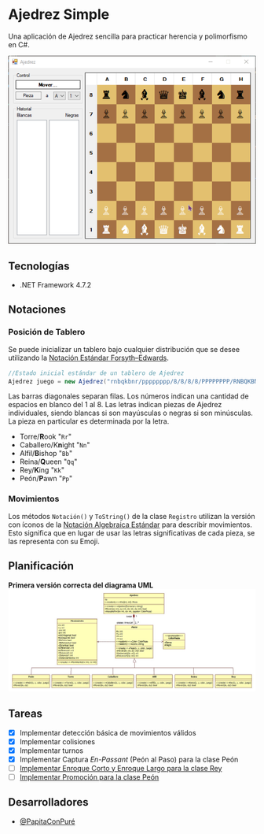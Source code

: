 # Ajedrez Simple
Una aplicación de Ajedrez sencilla para practicar herencia y polimorfismo en C#.

![Demostración de Juego](https://github.com/PapitaConPure/ajedrez-simple/blob/main/Muestras/muestra1.gif)

## Tecnologías
* .NET Framework 4.7.2

##  Notaciones
### Posición de Tablero
Se puede inicializar un tablero bajo cualquier distribución que se desee utilizando la [Notación Estándar Forsyth–Edwards](https://en.wikipedia.org/wiki/Forsyth%E2%80%93Edwards_Notation).
```cs
//Estado inicial estándar de un tablero de Ajedrez
Ajedrez juego = new Ajedrez("rnbqkbnr/pppppppp/8/8/8/8/PPPPPPPP/RNBQKBNR");
```
Las barras diagonales separan filas.
Los números indican una cantidad de espacios en blanco del 1 al 8.
Las letras indican piezas de Ajedrez individuales, siendo blancas si son mayúsculas o negras si son minúsculas. La pieza en particular es determinada por la letra.
* Torre/**R**ook "`Rr`"
* Caballero/K**n**ight "`Nn`"
* Alfil/**B**ishop "`Bb`"
* Reina/**Q**ueen "`Qq`"
* Rey/**K**ing "`Kk`"
* Peón/**P**awn "`Pp`"

### Movimientos
Los métodos `Notación()` y `ToString()` de la clase `Registro` utilizan la versión con íconos de la [Notación Algebraica Estándar](https://en.wikipedia.org/wiki/Algebraic_notation_(chess)) para describir movimientos.
Esto significa que en lugar de usar las letras significativas de cada pieza, se las representa con su Emoji.

## Planificación
**Primera versión correcta del diagrama UML**
![UML 1](https://github.com/PapitaConPure/ajedrez-simple/blob/main/Planificación/v1.jpg)

## Tareas
* [X] Implementar detección básica de movimientos válidos
* [X] Implementar colisiones
* [X] Implementar turnos
* [X] Implementar Captura _En-Passant_ (Peón al Paso) para la clase Peón
* [ ] [Implementar Enroque Corto y Enroque Largo para la clase Rey](https://github.com/PapitaConPure/ajedrez-simple/issues/1)
* [ ] [Implementar Promoción para la clase Peón](https://github.com/PapitaConPure/ajedrez-simple/issues/2)

## Desarrolladores
* [@PapitaConPuré](https://github.com/PapitaConPure)
